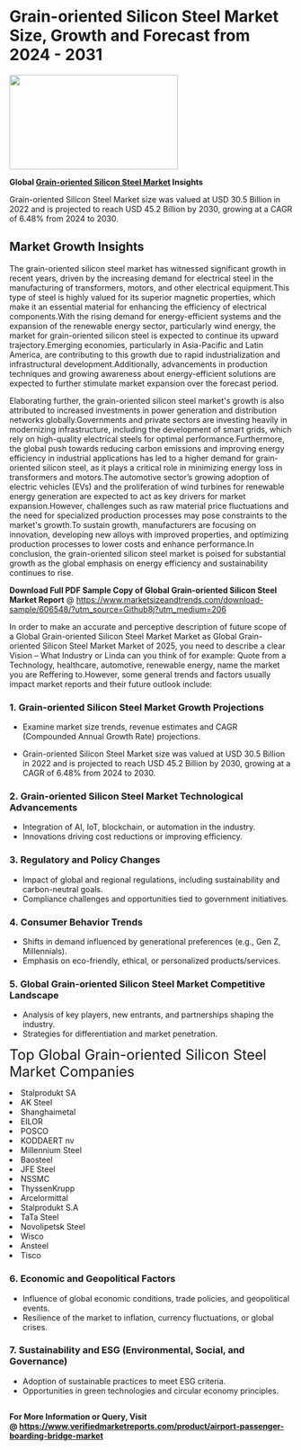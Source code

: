 <H1>Grain-oriented Silicon Steel Market Size, Growth and Forecast from 2024 - 2031</H1><img class="aligncenter size-medium wp-image-584254" src="https://thirdeyenews.in/wp-content/uploads/2024/09/Global-Market-Research-300x168.jpeg" alt="" width="300" height="168" /><p><strong>Global&nbsp;<a href="https://www.marketsizeandtrends.com/download-sample/606548/?utm_source=Github8j?utm_medium=206">Grain-oriented Silicon Steel Market</a> Insights</strong></p><p>Grain-oriented Silicon Steel Market size was valued at USD 30.5 Billion in 2022 and is projected to reach USD 45.2 Billion by 2030, growing at a CAGR of 6.48% from 2024 to 2030.</p><p><h2>Market Growth Insights</h2> <p>The grain-oriented silicon steel market has witnessed significant growth in recent years, driven by the increasing demand for electrical steel in the manufacturing of transformers, motors, and other electrical equipment.This type of steel is highly valued for its superior magnetic properties, which make it an essential material for enhancing the efficiency of electrical components.With the rising demand for energy-efficient systems and the expansion of the renewable energy sector, particularly wind energy, the market for grain-oriented silicon steel is expected to continue its upward trajectory.Emerging economies, particularly in Asia-Pacific and Latin America, are contributing to this growth due to rapid industrialization and infrastructural development.Additionally, advancements in production techniques and growing awareness about energy-efficient solutions are expected to further stimulate market expansion over the forecast period.</p> <p>Elaborating further, the grain-oriented silicon steel market's growth is also attributed to increased investments in power generation and distribution networks globally.Governments and private sectors are investing heavily in modernizing infrastructure, including the development of smart grids, which rely on high-quality electrical steels for optimal performance.Furthermore, the global push towards reducing carbon emissions and improving energy efficiency in industrial applications has led to a higher demand for grain-oriented silicon steel, as it plays a critical role in minimizing energy loss in transformers and motors.The automotive sector’s growing adoption of electric vehicles (EVs) and the proliferation of wind turbines for renewable energy generation are expected to act as key drivers for market expansion.However, challenges such as raw material price fluctuations and the need for specialized production processes may pose constraints to the market's growth.To sustain growth, manufacturers are focusing on innovation, developing new alloys with improved properties, and optimizing production processes to lower costs and enhance performance.In conclusion, the grain-oriented silicon steel market is poised for substantial growth as the global emphasis on energy efficiency and sustainability continues to rise.</p> <p><span class=""><strong>Download Full PDF Sample Copy of Global Grain-oriented Silicon Steel Market Report</strong> @ <a href="https://www.marketsizeandtrends.com/download-sample/606548/?utm_source=Github8j?utm_medium=206" target="_blank">https://www.marketsizeandtrends.com/download-sample/606548/?utm_source=Github8j?utm_medium=206</a></span></p><p>In order to make an accurate and perceptive description of future scope of a Global&nbsp;Grain-oriented Silicon Steel Market Market as Global&nbsp;Grain-oriented Silicon Steel Market Market of 2025, you need to describe a clear Vision &ndash; What Industry or Linda can you think of for example: Quote from a Technology, healthcare, automotive, renewable energy, name the market you are Reffering to.However, some general trends and factors usually impact market reports and their future outlook include:</p><h3>1.&nbsp;<strong>Grain-oriented Silicon Steel Market Growth Projections</strong></h3><ul><li>Examine market size trends, revenue estimates and CAGR (Compounded Annual Growth Rate) projections.</li><li><p>Grain-oriented Silicon Steel Market size was valued at USD 30.5 Billion in 2022 and is projected to reach USD 45.2 Billion by 2030, growing at a CAGR of 6.48% from 2024 to 2030.</p></li></ul><h3>2.&nbsp;<strong>Grain-oriented Silicon Steel Market Technological Advancements</strong></h3><ul><li>Integration of AI, IoT, blockchain, or automation in the industry.</li><li>Innovations driving cost reductions or improving efficiency.</li></ul><h3>3.&nbsp;<strong>Regulatory and Policy Changes</strong></h3><ul><li>Impact of global and regional regulations, including sustainability and carbon-neutral goals.</li><li>Compliance challenges and opportunities tied to government initiatives.</li></ul><h3>4.&nbsp;<strong>Consumer Behavior Trends</strong></h3><ul><li>Shifts in demand influenced by generational preferences (e.g., Gen Z, Millennials).</li><li>Emphasis on eco-friendly, ethical, or personalized products/services.</li></ul><h3>5.&nbsp;<strong>Global Grain-oriented Silicon Steel Market Competitive Landscape</strong></h3><ul><li>Analysis of key players, new entrants, and partnerships shaping the industry.</li><li>Strategies for differentiation and market penetration.</li></ul><p data-pm-slice="1 1 []"><span style="color: inherit; font-family: inherit; font-size: 25px;">Top Global Grain-oriented Silicon Steel Market Companies</span></p><div class="" data-test-id=""><p><li>Stalprodukt SA</li><li> AK Steel</li><li> Shanghaimetal</li><li> EILOR</li><li> POSCO</li><li> KODDAERT nv</li><li> Millennium Steel</li><li> Baosteel</li><li> JFE Steel</li><li> NSSMC</li><li> ThyssenKrupp</li><li> Arcelormittal</li><li> Stalprodukt S.A</li><li> TaTa Steel</li><li> Novolipetsk Steel</li><li> Wisco</li><li> Ansteel</li><li> Tisco</li></p></div><h3>6.&nbsp;<strong>Economic and Geopolitical Factors</strong></h3><ul><li>Influence of global economic conditions, trade policies, and geopolitical events.</li><li>Resilience of the market to inflation, currency fluctuations, or global crises.</li></ul><h3>7.&nbsp;<strong>Sustainability and ESG (Environmental, Social, and Governance)</strong></h3><ul><li>Adoption of sustainable practices to meet ESG criteria.</li><li>Opportunities in green technologies and circular economy principles.</li></ul><h2><strong style="font-size: 14px;">For More Information or Query, Visit @&nbsp;</strong><a style="background-color: #ffffff; font-size: 14px;" href="https://www.marketsizeandtrends.com/report/grain-oriented-silicon-steel-market/" target="_blank">https://www.verifiedmarketreports.com/product/airport-passenger-boarding-bridge-market</a></h2>